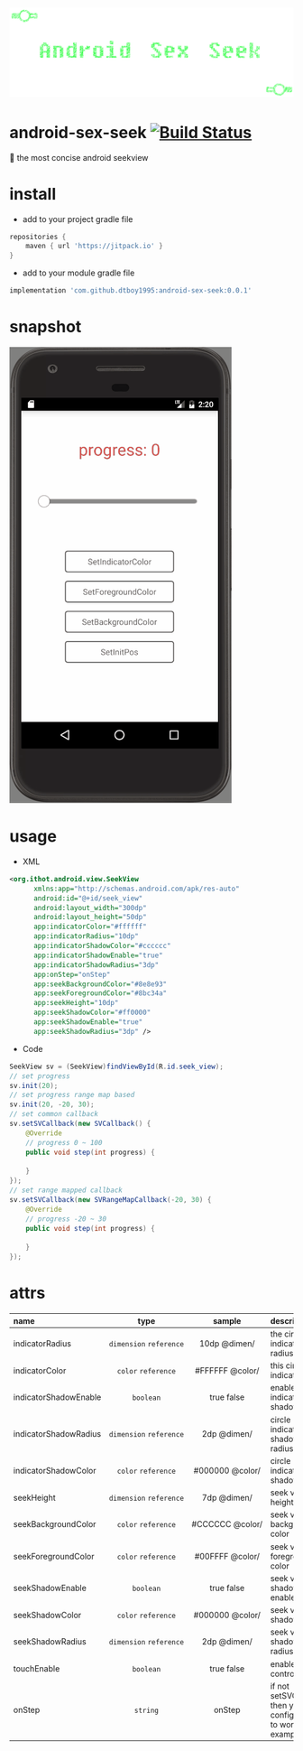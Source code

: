 # ![android-sex-seek](art/logo.png)

# android-sex-seek [![Build Status](https://travis-ci.org/dtboy1995/android-sex-seek.svg?branch=master)](https://travis-ci.org/dtboy1995/android-sex-seek)
:rocket: the most concise android seekview

# install
- add to your project gradle file

```gradle
repositories {
    maven { url 'https://jitpack.io' }
}
```
- add to your module gradle file

```gradle
implementation 'com.github.dtboy1995:android-sex-seek:0.0.1'
```

# snapshot

![android-sex-seek](art/snapshot.gif)

# usage
- XML

```xml
<org.ithot.android.view.SeekView
      xmlns:app="http://schemas.android.com/apk/res-auto"
      android:id="@+id/seek_view"
      android:layout_width="300dp"
      android:layout_height="50dp"
      app:indicatorColor="#ffffff"
      app:indicatorRadius="10dp"
      app:indicatorShadowColor="#cccccc"
      app:indicatorShadowEnable="true"
      app:indicatorShadowRadius="3dp"
      app:onStep="onStep"
      app:seekBackgroundColor="#8e8e93"
      app:seekForegroundColor="#8bc34a"
      app:seekHeight="10dp"
      app:seekShadowColor="#ff0000"
      app:seekShadowEnable="true"
      app:seekShadowRadius="3dp" />
```
- Code

```java
SeekView sv = (SeekView)findViewById(R.id.seek_view);
// set progress
sv.init(20);
// set progress range map based
sv.init(20, -20, 30);
// set common callback
sv.setSVCallback(new SVCallback() {
    @Override
    // progress 0 ~ 100
    public void step(int progress) {

    }
});
// set range mapped callback
sv.setSVCallback(new SVRangeMapCallback(-20, 30) {
    @Override
    // progress -20 ~ 30
    public void step(int progress) {

    }
});
```

# attrs

name | type | sample |description
:- | :-: | :-: | :-
indicatorRadius | `dimension`&nbsp;`reference` | 10dp&nbsp;@dimen/ | the circle indicator radius
indicatorColor | `color`&nbsp;`reference` | #FFFFFF&nbsp;@color/ | this circle indicator color
indicatorShadowEnable | `boolean` | true&nbsp;false | enable circle indicator shadow
indicatorShadowRadius | `dimension`&nbsp;`reference` | 2dp&nbsp;@dimen/ | circle indicator shadow radius
indicatorShadowColor | `color`&nbsp;`reference` | #000000&nbsp;@color/ | circle indicator shadow color
seekHeight | `dimension`&nbsp;`reference` | 7dp&nbsp;@dimen/ | seek view height
seekBackgroundColor | `color`&nbsp;`reference` | #CCCCCC&nbsp;@color/ | seek view background color
seekForegroundColor | `color`&nbsp;`reference` | #00FFFF&nbsp;@color/ | seek view foreground color
seekShadowEnable | `boolean` | true&nbsp;false | seek view shadow enabled
seekShadowColor | `color`&nbsp;`reference` | #000000&nbsp;@color/ | seek view shadow color
seekShadowRadius | `dimension`&nbsp;`reference` | 2dp&nbsp;@dimen/ | seek view shadow radius
touchEnable | `boolean` | true&nbsp;false | enable touch control
onStep | `string` | onStep | if not setSVCallback then you can config onStep to work see example
